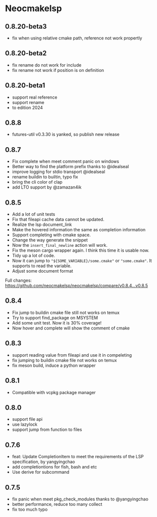 # Neocmakelsp

## 0.8.20-beta3
- fix when using relative cmake path, reference not work propertly

## 0.8.20-beta2
- fix rename do not work for include
- fix rename not work if position is on definition

## 0.8.20-beta1
- support real reference
- support rename
- to edition 2024

## 0.8.8
- futures-util v0.3.30 is yanked, so publish new release

## 0.8.7
- Fix complete when meet comment panic on windows
- Better way to find the platform prefix thanks to @idealseal
- improve logging for stdio transport @idealseal
- rename buildin to builtin, typo fix
- bring the cli color of clap
- add LTO support by @zamazan4ik

## 0.8.5
- Add a lot of unit tests
- Fix that fileapi cache data cannot be updated.
- Realize the lsp document_link
- Make the hovered information the same as completion information
- Support completing with cmake space.
- Change the way generate the snippet
- Now the `insert_final_newline` action will work.
- Fix the meson cargo wrapper again. I think this time it is usable now.
- Tidy up a lot of code.
- Now it can jump to `"${SOME_VARIABLE}/some.cmake"` or `"some.cmake"`. It supports to read the variable.
- Adjust some document format

Full changes: https://github.com/neocmakelsp/neocmakelsp/compare/v0.8.4...v0.8.5

## 0.8.4
- Fix jump to buildin cmake file still not works on temux
- Try to support find_package on MSYSTEM
- Add some unit test. Now it is 30% coverage!
- Now hover and complete will show the comment of cmake

## 0.8.3
- support reading value from fileapi and use it in compeleting
- fix jumping to buildin cmake file not works on temux
- fix meson build, induce a python wrapper

## 0.8.1

- Compatible with vcpkg package manager

## 0.8.0

- support file api
- use lazylock
- support jump from function to files

## 0.7.6

- feat: Update CompletionItem to meet the requirements of the LSP specification, by yangyingchao
- add completiontions for fish, bash and etc
- Use derive for subcommand

## 0.7.5

- fix panic when meet pkg_check_modules thanks to @yangyingchao
- better performance, reduce too many collect
- fix too much typo
